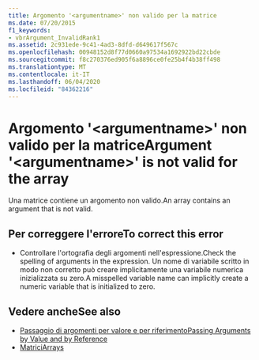 ```yaml
---
title: Argomento '<argumentname>' non valido per la matrice
ms.date: 07/20/2015
f1_keywords:
- vbrArgument_InvalidRank1
ms.assetid: 2c931ede-9c41-4ad3-8dfd-d649617f567c
ms.openlocfilehash: 00948152d8f77d0660a97534a1692922bd22cbde
ms.sourcegitcommit: f8c270376ed905f6a8896ce0fe25b4f4b38ff498
ms.translationtype: MT
ms.contentlocale: it-IT
ms.lasthandoff: 06/04/2020
ms.locfileid: "84362216"
---
```

# <a name="argument-argumentname-is-not-valid-for-the-array"></a><span data-ttu-id="f2202-102">Argomento '\<argumentname>' non valido per la matrice</span><span class="sxs-lookup"><span data-stu-id="f2202-102">Argument '\<argumentname>' is not valid for the array</span></span>
<span data-ttu-id="f2202-103">Una matrice contiene un argomento non valido.</span><span class="sxs-lookup"><span data-stu-id="f2202-103">An array contains an argument that is not valid.</span></span>  
  
## <a name="to-correct-this-error"></a><span data-ttu-id="f2202-104">Per correggere l'errore</span><span class="sxs-lookup"><span data-stu-id="f2202-104">To correct this error</span></span>  
  
- <span data-ttu-id="f2202-105">Controllare l'ortografia degli argomenti nell'espressione.</span><span class="sxs-lookup"><span data-stu-id="f2202-105">Check the spelling of arguments in the expression.</span></span> <span data-ttu-id="f2202-106">Un nome di variabile scritto in modo non corretto può creare implicitamente una variabile numerica inizializzata su zero.</span><span class="sxs-lookup"><span data-stu-id="f2202-106">A misspelled variable name can implicitly create a numeric variable that is initialized to zero.</span></span>  
  
## <a name="see-also"></a><span data-ttu-id="f2202-107">Vedere anche</span><span class="sxs-lookup"><span data-stu-id="f2202-107">See also</span></span>

- [<span data-ttu-id="f2202-108">Passaggio di argomenti per valore e per riferimento</span><span class="sxs-lookup"><span data-stu-id="f2202-108">Passing Arguments by Value and by Reference</span></span>](../programming-guide/language-features/procedures/passing-arguments-by-value-and-by-reference.md)
- [<span data-ttu-id="f2202-109">Matrici</span><span class="sxs-lookup"><span data-stu-id="f2202-109">Arrays</span></span>](../programming-guide/language-features/arrays/index.md)
